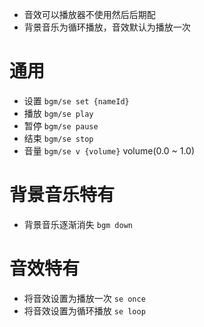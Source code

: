 - 音效可以播放器不使用然后后期配
- 背景音乐为循环播放，音效默认为播放一次

# 通用

- 设置 `bgm/se set {nameId}`
- 播放 `bgm/se play`
- 暂停 `bgm/se pause`
- 结束 `bgm/se stop`
- 音量 `bgm/se v {volume}` volume(0.0 ~ 1.0)

# 背景音乐特有

- 背景音乐逐渐消失 `bgm down`

# 音效特有

- 将音效设置为播放一次 `se once`
- 将音效设置为循环播放 `se loop`